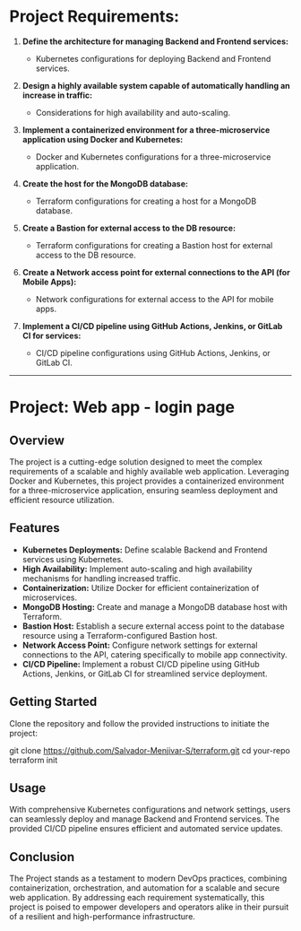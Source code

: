 # Project Requirements:

1. **Define the architecture for managing Backend and Frontend services:**
   - Kubernetes configurations for deploying Backend and Frontend services.

2. **Design a highly available system capable of automatically handling an increase in traffic:**
   - Considerations for high availability and auto-scaling.

3. **Implement a containerized environment for a three-microservice application using Docker and Kubernetes:**
   - Docker and Kubernetes configurations for a three-microservice application.

4. **Create the host for the MongoDB database:**
   - Terraform configurations for creating a host for a MongoDB database.

5. **Create a Bastion for external access to the DB resource:**
   - Terraform configurations for creating a Bastion host for external access to the DB resource.

6. **Create a Network access point for external connections to the API (for Mobile Apps):**
   - Network configurations for external access to the API for mobile apps.

7. **Implement a CI/CD pipeline using GitHub Actions, Jenkins, or GitLab CI for services:**
   - CI/CD pipeline configurations using GitHub Actions, Jenkins, or GitLab CI.

---

# Project: Web app - login page  

## Overview

The project is a cutting-edge solution designed to meet the complex requirements of a scalable and highly available web application. Leveraging Docker and Kubernetes, this project provides a containerized environment for a three-microservice application, ensuring seamless deployment and efficient resource utilization.

## Features

- **Kubernetes Deployments:** Define scalable Backend and Frontend services using Kubernetes.
- **High Availability:** Implement auto-scaling and high availability mechanisms for handling increased traffic.
- **Containerization:** Utilize Docker for efficient containerization of microservices.
- **MongoDB Hosting:** Create and manage a MongoDB database host with Terraform.
- **Bastion Host:** Establish a secure external access point to the database resource using a Terraform-configured Bastion host.
- **Network Access Point:** Configure network settings for external connections to the API, catering specifically to mobile app connectivity.
- **CI/CD Pipeline:** Implement a robust CI/CD pipeline using GitHub Actions, Jenkins, or GitLab CI for streamlined service deployment.

## Getting Started

Clone the repository and follow the provided instructions to initiate the project:


git clone https://github.com/Salvador-Menjivar-S/terraform.git
cd your-repo
terraform init


## Usage

With comprehensive Kubernetes configurations and network settings, users can seamlessly deploy and manage Backend and Frontend services. The provided CI/CD pipeline ensures efficient and automated service updates.

## Conclusion

The Project stands as a testament to modern DevOps practices, combining containerization, orchestration, and automation for a scalable and secure web application. By addressing each requirement systematically, this project is poised to empower developers and operators alike in their pursuit of a resilient and high-performance infrastructure.